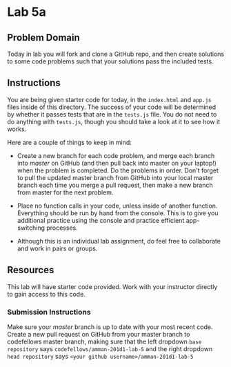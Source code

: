 # Lab 5a

## Problem Domain
Today in lab you will fork and clone a GitHub repo, and then create solutions to some code problems such that your solutions pass the included tests.

## Instructions

You are being given starter code for today, in the `index.html` and `app.js` files inside of this directory. The success of your code will be determined by whether it passes tests that are in the `tests.js` file. You do not need to do anything with `tests.js`, though you should take a look at it to see how it works.

Here are a couple of things to keep in mind:

* Create a new branch for each code problem, and merge each branch into *master* on GitHub (and then pull back into master on your laptop!) when the problem is completed. Do the problems in order. Don't forget to pull the updated master branch from GitHub into your local master branch each time you merge a pull request, then make a new branch from master for the next problem.
* Place no function calls in your code, unless inside of another function. Everything should be run by hand from the console. This is to give you additional practice using the console and practice efficient app-switching processes.

* Although this is an individual lab assignment, do feel free to collaborate and work in pairs or groups.


## Resources

This lab will have starter code provided. Work with your instructor directly to gain access to this code. 


### Submission Instructions
Make sure your *master* branch is up to date with your most recent code. Create a new pull request on GitHub from your master branch to codefellows master branch, making sure that the left dropdown `base repository` says `codefellows/amman-201d1-lab-5` and the right dropdown `head repository` says `<your github username>/amman-201d1-lab-5`
